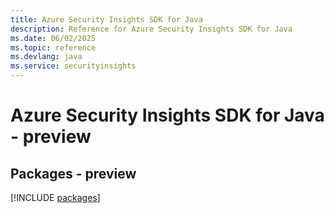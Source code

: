 ```yaml
---
title: Azure Security Insights SDK for Java
description: Reference for Azure Security Insights SDK for Java
ms.date: 06/02/2025
ms.topic: reference
ms.devlang: java
ms.service: securityinsights
---
```

# Azure Security Insights SDK for Java - preview
## Packages - preview
[!INCLUDE [packages](security-insights-index.md)]